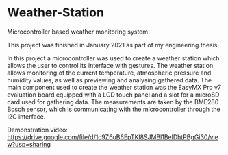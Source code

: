 # Weather-Station
Microcontroller based weather monitoring system

This project was finished in January 2021 as part of my engineering thesis.

In this project a microcontroller was used to create a weather station which allows the user to control its interface with gestures. 
The weather station allows monitoring of the current temperature, atmospheric pressure and humidity values, as well as previewing and analysing gathered data.
The main component used to create the weather station was the EasyMX Pro v7 evaluation board equipped with a LCD touch panel and a slot for a microSD card used for gathering data.
The measurements are taken by the BME280 Bosch sensor, which is communicating with the microcontroller through the I2C interface.

Demonstration video: https://drive.google.com/file/d/1c9Z6uB6EpTKl8SJMBl1BelDhtPBgGi30/view?usp=sharing
